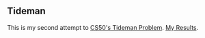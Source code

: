 ## Tideman
This is my second attempt to [CS50's Tideman Problem](https://cs50.harvard.edu/x/2021/psets/3/tideman/).  [My Results](https://submit.cs50.io/check50/c66677bd998efe723348e4be39779e1465315884).

